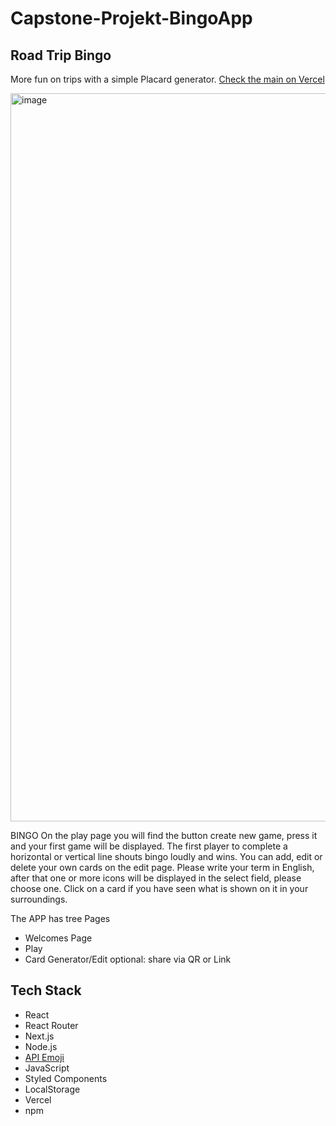 # Capstone-Projekt-BingoApp

## Road Trip Bingo

More fun on trips with a simple Placard generator. [Check the main on Vercel](https://capstone-projekt-bingo-app.vercel.app/)

<img width="1165" alt="image" src="https://github.com/milodevhh/Capstone-Projekt-BingoApp/assets/136480925/4e27c9a4-4c79-468a-849d-f645e466508e">

BINGO
On the play page you will find the button create new game, press it and your first game will be displayed.
The first player to complete a horizontal or vertical line shouts bingo loudly and wins. You can add, edit or delete your own cards on the edit page. Please write your term in English, after that one or more icons will be displayed in the select field, please choose one.
Click on a card if you have seen what is shown on it in your surroundings.

The APP has tree Pages

- Welcomes Page
- Play
- Card Generator/Edit
  optional: share via QR or Link

## Tech Stack

- React
- React Router
- Next.js
- Node.js
- [API Emoji](https://api-ninjas.com/api/emoji)
- JavaScript
- Styled Components
- LocalStorage
- Vercel
- npm
